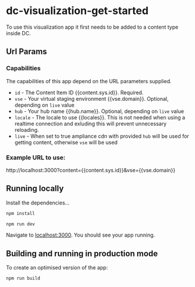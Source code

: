 # dc-visualization-get-started

To use this visualization app it first needs to be added to a content type inside DC.

## Url Params

### Capabilities

The capabilities of this app depend on the URL parameters supplied.

- `id` - The Content Item ID {{content.sys.id}}. Required.
- `vse` - Your virtual staging environment {{vse.domain}}. Optional, depending on `live` value
- `hub` - Your hub name {{hub.name}}. Optional, depending on `live` value
- `locale` - The locale to use {{locales}}. This is not needed when using a realtime connection and exluding this will prevent unnecessary reloading.
- `live` - When set to true ampliance cdn with provided `hub` will be used for getting content, otherwise `vse` will be used

### Example URL to use:

http://localhost:3000?content={{content.sys.id}}&vse={{vse.domain}}

## Running locally

Install the dependencies...

```bash
npm install
```

```bash
npm run dev
```

Navigate to [localhost:3000](http://localhost:3000). You should see your app running.

## Building and running in production mode

To create an optimised version of the app:

```bash
npm run build
```
